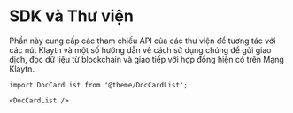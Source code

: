# SDK và Thư viện

Phần này cung cấp các tham chiếu API của các thư viện để tương tác với các nút Klaytn và một số hướng dẫn về cách sử dụng chúng để gửi giao dịch, đọc dữ liệu từ blockchain và giao tiếp với hợp đồng hiện có trên Mạng Klaytn.

```mdx-code-block
import DocCardList from '@theme/DocCardList';

<DocCardList />
```